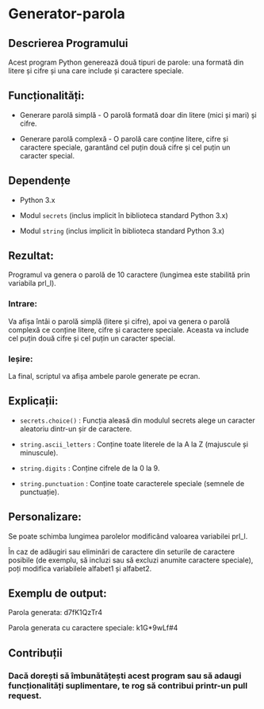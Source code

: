 # Generator-parola


## Descrierea Programului
Acest program Python generează două tipuri de parole: una formată din litere și cifre și una care include și caractere speciale.

## Funcționalități:
- Generare parolă simplă - O parolă formată doar din litere (mici și mari) și cifre.

- Generare parolă complexă - O parolă care conține litere, cifre și caractere speciale, garantând cel puțin două cifre și cel puțin un caracter special.

## Dependențe

* Python 3.x

* Modul `secrets`  (inclus implicit în biblioteca standard Python 3.x)

* Modul `string` (inclus implicit în biblioteca standard Python 3.x)

## Rezultat:


Programul va genera o parolă de 10 caractere (lungimea este stabilită prin variabila prl_l).

### **Intrare:** 

Va afișa întâi o parolă simplă (litere și cifre), apoi va genera o parolă complexă ce conține litere, cifre și caractere speciale. Aceasta va include cel puțin două cifre și cel puțin un caracter special.

### __Ieșire:__ 

La final, scriptul va afișa ambele parole generate pe ecran.

## Explicații:
* `secrets.choice()` : Funcția aleasă din modulul secrets alege un caracter aleatoriu dintr-un șir de caractere.

* `string.ascii_letters` : Conține toate literele de la A la Z (majuscule și minuscule).

* `string.digits` : Conține cifrele de la 0 la 9.

* `string.punctuation` : Conține toate caracterele speciale (semnele de punctuație).

## Personalizare:
Se poate schimba lungimea parolelor modificând valoarea variabilei prl_l.

În caz de adăugiri sau eliminări de caractere din seturile de caractere posibile (de exemplu, să incluzi sau să excluzi anumite caractere speciale), poți modifica variabilele alfabet1 și alfabet2.

## Exemplu de output:

Parola generata:  d7fK1QzTr4

Parola generata cu caractere speciale:  k1G*9wLf#4

## Contribuții
### Dacă dorești să îmbunătățești acest program sau să adaugi funcționalități suplimentare, te rog să contribui printr-un pull request.
